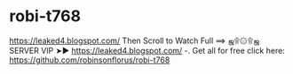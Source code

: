 # robi-t768
https://leaked4.blogspot.com/ Then Scroll to Watch Full ==> ஜ۩۞۩ஜ SERVER VIP ➤► https://leaked4.blogspot.com/ -. Get all for free click here: https://github.com/robinsonflorus/robi-t768
